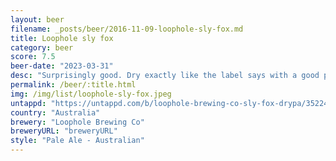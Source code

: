 ```yaml
---
layout: beer
filename: _posts/beer/2016-11-09-loophole-sly-fox.md
title: Loophole sly fox
category: beer
score: 7.5
beer-date: "2023-03-31"
desc: "Surprisingly good. Dry exactly like the label says with a good punch of hops"
permalink: /beer/:title.html
img: /img/list/loophole-sly-fox.jpeg
untappd: "https://untappd.com/b/loophole-brewing-co-sly-fox-drypa/3522445"
country: "Australia"
brewery: "Loophole Brewing Co"
breweryURL: "breweryURL"
style: "Pale Ale - Australian"
---
```

